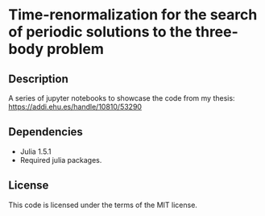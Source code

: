 # Time-renormalization for the search of periodic solutions to the three-body problem

## Description
A series of jupyter notebooks to showcase the code from my thesis:
https://addi.ehu.es/handle/10810/53290

## Dependencies
- Julia 1.5.1
- Required julia packages.

## License
This code is licensed under the terms of the MIT license.
